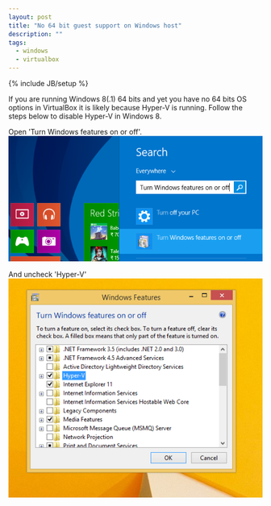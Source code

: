 ```yaml
---
layout: post
title: "No 64 bit guest support on Windows host"
description: ""
tags:
  - windows
  - virtualbox
---
```

{% include JB/setup %}

If you are running Windows 8(.1) 64 bits and yet you have no 64 bits OS options
in VirtualBox it is likely because Hyper-V is running. Follow the steps below to
disable Hyper-V in Windows 8.

Open 'Turn Windows features on or off'.
!['Turn Windows features on or off' screenshot](/assets/images/turnwindowsfeaturesonoroff.png)

And uncheck 'Hyper-V'
![Checked Hyper-V option screenshot](/assets/images/hypervchecked.png)
